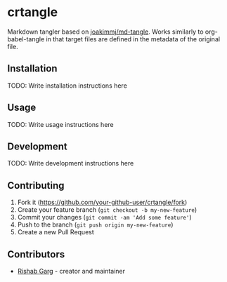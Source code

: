 # crtangle

Markdown tangler based on [joakimmj/md-tangle](https://github.com/joakimmj/md-tangle/tree/main). Works similarly to org-babel-tangle in that target files are defined in the metadata of the original file.

## Installation

TODO: Write installation instructions here

## Usage

TODO: Write usage instructions here

## Development

TODO: Write development instructions here

## Contributing

1. Fork it (<https://github.com/your-github-user/crtangle/fork>)
2. Create your feature branch (`git checkout -b my-new-feature`)
3. Commit your changes (`git commit -am 'Add some feature'`)
4. Push to the branch (`git push origin my-new-feature`)
5. Create a new Pull Request

## Contributors

- [Rishab Garg](https://github.com/your-github-user) - creator and maintainer

